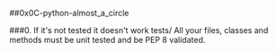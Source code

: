 ##0x0C-python-almost_a_circle

###0. If it's not tested it doesn't work
tests/
All your files, classes and methods must be unit tested and be PEP 8 validated.

